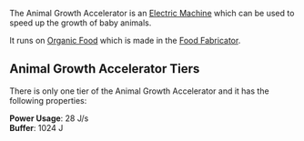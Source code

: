 The Animal Growth Accelerator is an [Electric Machine](https://github.com/Slimefun/Slimefun4/wiki/Electric-Machines) which can be used to speed up the growth of baby animals.

It runs on [Organic Food](https://github.com/Slimefun/Slimefun4/wiki/Miscellaneous-Items) which is made in the [Food Fabricator](https://github.com/Slimefun/Slimefun4/wiki/Food-Fabricator).  

## Animal Growth Accelerator Tiers

There is only one tier of the Animal Growth Accelerator and it has the following properties:  

**Power Usage**: 28 J/s  
**Buffer**: 1024 J  